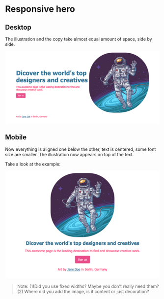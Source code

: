 # Responsive hero

## Desktop

The illustration and the copy take almost equal amount of space, side by side.

![example](hero-desktop-example.png)

## Mobile

Now everything is aligned one below the other, text is centered, some font size are smaller. 
The illustration now appears on top of the text.

Take a look at the example:

![example](hero-mobile-example.png)

> Note: (1)Did you use fixed widths? Maybe you don't really need them? (2) Where did you add the image, is it content or just decoration?

